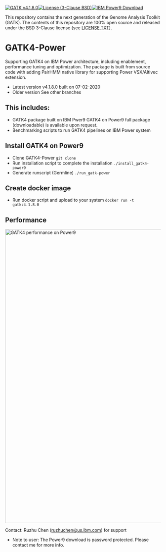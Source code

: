 [![GATK v4.1.8.0](https://img.shields.io/badge/gatk%20source-4.1.8.0-green.svg)](https://github.com/broadinstitute/gatk/archive/4.1.8.0.tar.gz)[![License (3-Clause BSD)](https://img.shields.io/badge/license-BSD%203--Clause-blue.svg)](https://opensource.org/licenses/BSD-3-Clause)[![IBM Power9 Download](https://img.shields.io/badge/power9-download-blue.svg)](https://ibm.box.com/v/gatk-power4180)

This repository contains the next generation of the Genome Analysis Toolkit (GATK). The contents of this repository are 100% open source and released under the BSD 3-Clause license (see [LICENSE.TXT](https://github.com/broadinstitute/gatk/blob/master/LICENSE.TXT)).

# GATK4-Power 
Supporting GATK4 on IBM Power architecture, including enablement, performance tuning and optimization. The package is built from source code with adding PairHMM native library for supporting Power VSX/Altivec extension.
* Latest version 
  v4.1.8.0 built on 07-02-2020
* Older version
  See other branches
## This includes:
* GATK4 package built on IBM Pwer9 
  GATK4 on Power9 full package (downloadable) is available upon request.
* Benchmarking scripts to run GATK4 pipelines on IBM Power system
## Install GATK4 on Power9
* Clone GATK4-Power
 ```git clone ```
* Run installation script to complete the installation
 ```./install_gatk4-power9```
* Generate runscript (Germline)
 ```./run_gatk-power```
## Create docker image
* Run docker script and upload to your system
 ``` docker run -t gatk:4.1.8.0 ``` 
## Performance
<img src="https://github.com/ruzhuchen/NGS/blob/master/images/p9_performance.png" alt="GATK4 performance on Power9" title="GATK4 performance on Power9" width="949px">

Contact: Ruzhu Chen (ruzhuchen@us.ibm.com) for support

* Note to user: The Power9 download is password protected. Please contact me for more info.
